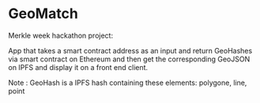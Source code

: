# GeoMatch

Merkle week hackathon project:

App that takes a smart contract address as an input and return GeoHashes via smart contract on Ethereum and then get the corresponding GeoJSON on IPFS and display it on a front end client.

Note : GeoHash is a IPFS hash containing these elements: polygone, line, point
